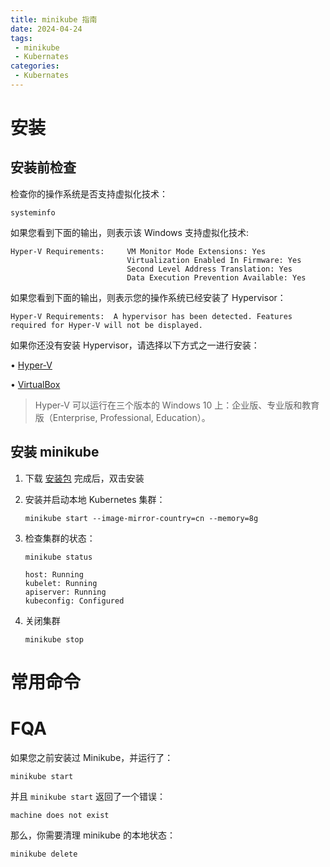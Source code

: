 ```yaml
---
title: minikube 指南
date: 2024-04-24
tags: 
 - minikube
 - Kubernates
categories:
 - Kubernates
---
```


# 安装

## 安装前检查

检查你的操作系统是否支持虚拟化技术：

```shell
systeminfo
```

如果您看到下面的输出，则表示该 Windows 支持虚拟化技术:

```
Hyper-V Requirements:     VM Monitor Mode Extensions: Yes
                          Virtualization Enabled In Firmware: Yes
                          Second Level Address Translation: Yes
                          Data Execution Prevention Available: Yes
```

如果您看到下面的输出，则表示您的操作系统已经安装了 Hypervisor：

```
Hyper-V Requirements:  A hypervisor has been detected. Features required for Hyper-V will not be displayed.
```

如果你还没有安装 Hypervisor，请选择以下方式之一进行安装：

• [Hyper-V](https://msdn.microsoft.com/en-us/virtualization/hyperv_on_windows/quick_start/walkthrough_install)

• [VirtualBox](https://www.virtualbox.org/wiki/Downloads)

> Hyper-V 可以运行在三个版本的 Windows 10 上：企业版、专业版和教育版（Enterprise, Professional, Education）。

## 安装 minikube

1. 下载 [安装包](https://github.com/kubernetes/minikube/releases/latest/download/minikube-installer.exe) 完成后，双击安装

2. 安装并启动本地 Kubernetes 集群：

   ```shell
   minikube start --image-mirror-country=cn --memory=8g
   ```

3. 检查集群的状态：

   ```shell
   minikube status
   
   host: Running
   kubelet: Running
   apiserver: Running
   kubeconfig: Configured
   ```

4. 关闭集群

   ```shell
   minikube stop
   ```


# 常用命令













# FQA

如果您之前安装过 Minikube，并运行了：

```shell
minikube start
```

并且 `minikube start` 返回了一个错误：

```
machine does not exist
```

那么，你需要清理 minikube 的本地状态：

```shell
minikube delete
```